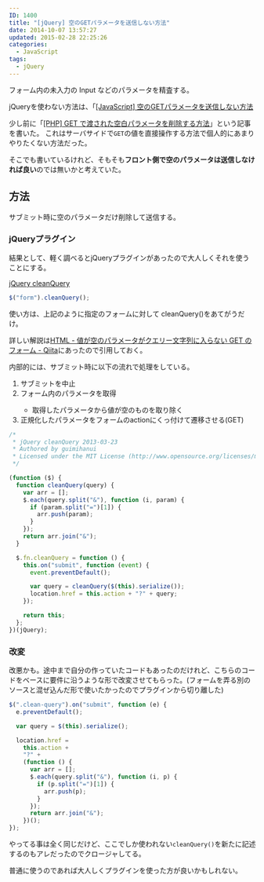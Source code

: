 ```yaml
---
ID: 1400
title: "[jQuery] 空のGETパラメータを送信しない方法"
date: 2014-10-07 13:57:27
updated: 2015-02-28 22:25:26
categories:
  - JavaScript
tags:
  - jQuery
---
```


フォーム内の未入力の Input などのパラメータを精査する。

jQueryを使わない方法は、「<a href="https://b.0218.jp/20170409220848.html">[JavaScript] 空のGETパラメータを送信しない方法</a>

<!--more-->

少し前に「<a href="https://b.0218.jp/20140930104851.html">[PHP] GET で渡された空白パラメータを削除する方法</a>」という記事を書いた。
これはサーバサイドで<code>GET</code>の値を直接操作する方法で個人的にあまりやりたくない方法だった。

そこでも書いているけれど、そもそも<strong>フロント側で空のパラメータは送信しなければ良い</strong>のでは無いかと考えていた。

<h2>方法</h2>
サブミット時に空のパラメータだけ削除して送信する。

<h3>jQueryプラグイン</h3>
結果として、軽く調べるとjQueryプラグインがあったので大人しくそれを使うことにする。

<a href="https://github.com/guimihanui/jQuery-cleanQuery" target="_blank">jQuery cleanQuery</a>

```js
$("form").cleanQuery();
```

使い方は、上記のように指定のフォームに対して cleanQuery()をあてがうだけ。

詳しい解説は<a href="http://qiita.com/guimihanui/items/1aeab53b3776ebec97ab" target="_blank">HTML - 値が空のパラメータがクエリー文字列に入らない GET のフォーム - Qiita</a>にあったので引用しておく。

内部的には、サブミット時に以下の流れで処理をしている。

<ol>
  <li>サブミットを中止</li>
  <li>フォーム内のパラメータを取得</li>
    <ul>
      <li>取得したパラメータから値が空のものを取り除く</li>
    </ul>
  <li>正規化したパラメータをフォームのactionにくっ付けて遷移させる(GET)</li>
</ol>

```javascript
/*
 * jQuery cleanQuery 2013-03-23
 * Authored by guimihanui
 * Licensed under the MIT License (http://www.opensource.org/licenses/mit-license.php)
 */

(function ($) {
  function cleanQuery(query) {
    var arr = [];
    $.each(query.split("&"), function (i, param) {
      if (param.split("=")[1]) {
        arr.push(param);
      }
    });
    return arr.join("&");
  }

  $.fn.cleanQuery = function () {
    this.on("submit", function (event) {
      event.preventDefault();

      var query = cleanQuery($(this).serialize());
      location.href = this.action + "?" + query;
    });

    return this;
  };
})(jQuery);
```

<h3>改変</h3>
改悪かも。途中まで自分の作っていたコードもあったのだけれど、こちらのコードをベースに要件に沿うような形で改変させてもらった。(フォームを弄る別のソースと混ぜ込んだ形で使いたかったのでプラグインから切り離した)

```javascript
$(".clean-query").on("submit", function (e) {
  e.preventDefault();

  var query = $(this).serialize();

  location.href =
    this.action +
    "?" +
    (function () {
      var arr = [];
      $.each(query.split("&"), function (i, p) {
        if (p.split("=")[1]) {
          arr.push(p);
        }
      });
      return arr.join("&");
    })();
});
```

やってる事は全く同じだけど、ここでしか使われない<code>cleanQuery()</code>を新たに記述するのもアレだったのでクロージャしてる。

普通に使うのであれば大人しくプラグインを使った方が良いかもしれない。

